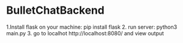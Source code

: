 # BulletChatBackend

1.Install flask on your machine: 
  pip install flask
2. run server:
  python3 main.py
3. go to localhot http://localhost:8080/ and view output
